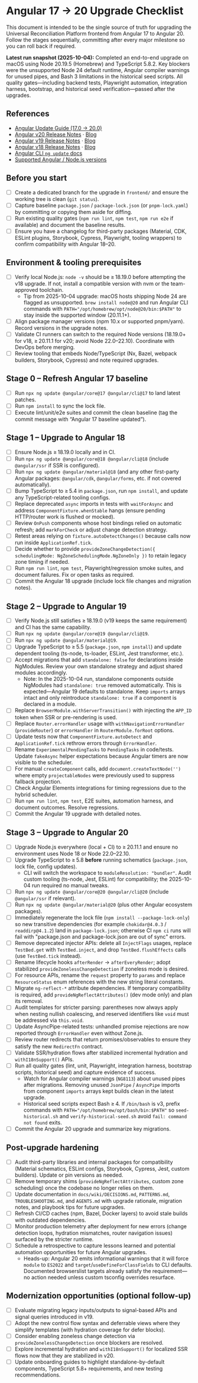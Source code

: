 # Angular 17 → 20 Upgrade Checklist

This document is intended to be the single source of truth for upgrading the Universal Reconciliation Platform frontend from Angular 17 to Angular 20. Follow the stages sequentially, committing after every major milestone so you can roll back if required.

**Latest run snapshot (2025-10-04):** Completed an end-to-end upgrade on macOS using Node 20.19.5 (Homebrew) and TypeScript 5.8.2. Key blockers were the unsupported Node 24 default runtime, Angular compiler warnings for unused pipes, and Bash 3 limitations in the historical seed scripts. All quality gates—including backend tests, Playwright automation, integration harness, bootstrap, and historical seed verification—passed after the upgrades.

## References
- [Angular Update Guide (17.0 → 20.0)](https://update.angular.io/?l=en&v=17.0-20.0)
- [Angular v20 Release Notes](https://github.com/angular/angular/blob/main/CHANGELOG.md#2000-2025-05-28) · [Blog](https://blog.angular.dev/announcing-angular-v20-b5c9c06cf301)
- [Angular v19 Release Notes](https://github.com/angular/angular/blob/main/CHANGELOG.md#1900-2024-11-19) · [Blog](https://blog.angular.dev/meet-angular-v19-7b29dfd05b84)
- [Angular v18 Release Notes](https://github.com/angular/angular/blob/main/CHANGELOG.md#1800-2024-05-22) · [Blog](https://blog.angular.dev/angular-v18-is-now-available-ff43049fafe4)
- [Angular CLI `ng update` docs](https://angular.dev/cli/update)
- [Supported Angular / Node.js versions](https://angular.dev/reference/versions)

## Before you start
- [ ] Create a dedicated branch for the upgrade in `frontend/` and ensure the working tree is clean (`git status`).
- [ ] Capture baseline `package.json` / `package-lock.json` (or `pnpm-lock.yaml`) by committing or copying them aside for diffing.
- [ ] Run existing quality gates (`npm run lint`, `npm test`, `npm run e2e` if available) and document the baseline results.
- [ ] Ensure you have a changelog for third-party packages (Material, CDK, ESLint plugins, Storybook, Cypress, Playwright, tooling wrappers) to confirm compatibility with Angular 18–20.

## Environment & tooling prerequisites
- [ ] Verify local Node.js: `node -v` should be ≥ 18.19.0 before attempting the v18 upgrade. If not, install a compatible version with nvm or the team-approved toolchain.
  - Tip from 2025-10-04 upgrade: macOS hosts shipping Node 24 are flagged as unsupported. `brew install node@20` and run Angular CLI commands with `PATH="/opt/homebrew/opt/node@20/bin:$PATH"` to stay inside the supported window (20.11.1+).
- [ ] Align package manager versions (npm 10.x or supported pnpm/yarn). Record versions in the upgrade notes.
- [ ] Validate CI runners can switch to the required Node versions (18.19.0+ for v18, ≥ 20.11.1 for v20; avoid Node 22.0–22.10). Coordinate with DevOps before merging.
- [ ] Review tooling that embeds Node/TypeScript (Nx, Bazel, webpack builders, Storybook, Cypress) and note required upgrades.

## Stage 0 – Refresh Angular 17 baseline
- [ ] Run `npx ng update @angular/core@17 @angular/cli@17` to land latest patches.
- [ ] Run `npm install` to sync the lock file.
- [ ] Execute lint/unit/e2e suites and commit the clean baseline (tag the commit message with “Angular 17 baseline updated”).

## Stage 1 – Upgrade to Angular 18
- [ ] Ensure Node.js ≥ 18.19.0 locally and in CI.
- [ ] Run `npx ng update @angular/core@18 @angular/cli@18` (include `@angular/ssr` if SSR is configured).
- [ ] Run `npx ng update @angular/material@18` (and any other first-party Angular packages: `@angular/cdk`, `@angular/forms`, etc. if not covered automatically).
- [ ] Bump TypeScript to ≥ 5.4 in `package.json`, run `npm install`, and update any TypeScript-related tooling configs.
- [ ] Replace deprecated `async` imports in tests with `waitForAsync` and address `ComponentFixture.whenStable` hangs (ensure pending HTTP/router work is flushed or mocked).
- [ ] Review `OnPush` components whose host bindings relied on automatic refresh; add `markForCheck` or adjust change detection strategy.
- [ ] Retest areas relying on `fixture.autoDetectChanges()` because calls now run inside `ApplicationRef.tick`.
- [ ] Decide whether to provide `provideZoneChangeDetection({ schedulingMode: NgZoneSchedulingMode.NgZoneOnly })` to retain legacy zone timing if needed.
- [ ] Run `npm run lint`, `npm test`, Playwright/regression smoke suites, and document failures. Fix or open tasks as required.
- [ ] Commit the Angular 18 upgrade (include lock file changes and migration notes).

## Stage 2 – Upgrade to Angular 19
- [ ] Verify Node.js still satisfies ≥ 18.19.0 (v19 keeps the same requirement) and CI has the same capability.
- [ ] Run `npx ng update @angular/core@19 @angular/cli@19`.
- [ ] Run `npx ng update @angular/material@19`.
- [ ] Upgrade TypeScript to ≥ 5.5 (`package.json`, `npm install`) and update dependent tooling (ts-node, ts-loader, ESLint, Jest transformer, etc.).
- [ ] Accept migrations that add `standalone: false` for declarations inside NgModules. Review your own standalone strategy and adjust shared modules accordingly.
  - Note: In the 2025-10-04 run, standalone components outside NgModules had `standalone: true` removed automatically. This is expected—Angular 19 defaults to standalone. Keep `imports` arrays intact and only reintroduce `standalone: true` if a component is declared in a module.
- [ ] Replace `BrowserModule.withServerTransition()` with injecting the `APP_ID` token when SSR or pre-rendering is used.
- [ ] Replace `Router.errorHandler` usage with `withNavigationErrorHandler` (`provideRouter`) or `errorHandler` in `RouterModule.forRoot` options.
- [ ] Update tests now that `ComponentFixture.autoDetect` and `ApplicationRef.tick` rethrow errors through `ErrorHandler`.
- [ ] Rename `ExperimentalPendingTasks` to `PendingTasks` in code/tests. Update `fakeAsync` helper expectations because Angular timers are now visible to the scheduler.
- [ ] For manual `createComponent` calls, add `document.createTextNode('')` where empty `projectableNodes` were previously used to suppress fallback projection.
- [ ] Check Angular Elements integrations for timing regressions due to the hybrid scheduler.
- [ ] Run `npm run lint`, `npm test`, E2E suites, automation harness, and document outcomes. Resolve regressions.
- [ ] Commit the Angular 19 upgrade with detailed notes.

## Stage 3 – Upgrade to Angular 20
- [ ] Upgrade Node.js everywhere (local + CI) to ≥ 20.11.1 and ensure no environment uses Node 18 or Node 22.0–22.10.
- [ ] Upgrade TypeScript to ≥ 5.8 **before** running schematics (`package.json`, lock file, config updates).
  - CLI will switch the workspace to `moduleResolution: "bundler"`. Audit custom tooling (ts-node, Jest, ESLint) for compatibility; the 2025-10-04 run required no manual tweaks.
- [ ] Run `npx ng update @angular/core@20 @angular/cli@20` (include `@angular/ssr` if relevant).
- [ ] Run `npx ng update @angular/material@20` (plus other Angular ecosystem packages).
- [ ] Immediately regenerate the lock file (`npm install --package-lock-only`) so new transitive dependencies (for example `chokidar@4.0.3` / `readdirp@4.1.2`) land in `package-lock.json`; otherwise CI `npm ci` runs will fail with "package.json and package-lock.json are out of sync" errors.
- [ ] Remove deprecated injector APIs: delete all `InjectFlags` usages, replace `TestBed.get` with `TestBed.inject`, and drop `TestBed.flushEffects` calls (use `TestBed.tick` instead).
- [ ] Rename lifecycle hooks `afterRender` → `afterEveryRender`; adopt stabilized `provideZonelessChangeDetection` if zoneless mode is desired.
- [ ] For resource APIs, rename the `request` property to `params` and replace `ResourceStatus` enum references with the new string literal constants.
- [ ] Migrate `ng-reflect-*` attribute dependencies. If temporary compatibility is required, add `provideNgReflectAttributes()` (dev mode only) and plan its removal.
- [ ] Audit templates for stricter parsing: parentheses now always apply when nesting nullish coalescing, and reserved identifiers like `void` must be addressed via `this.void`.
- [ ] Update AsyncPipe-related tests: unhandled promise rejections are now reported through `ErrorHandler` even without Zone.js.
- [ ] Review router redirects that return promises/observables to ensure they satisfy the new `RedirectFn` contract.
- [ ] Validate SSR/hydration flows after stabilized incremental hydration and `withI18nSupport()` APIs.
- [ ] Run all quality gates (lint, unit, Playwright, integration harness, bootstrap scripts, historical seed) and capture evidence of success.
  - Watch for Angular compiler warnings (`NG8113`) about unused pipes after migrations. Removing unused `JsonPipe` / `AsyncPipe` imports from component `imports` arrays kept builds clean in the latest upgrade.
  - Historical seed scripts expect Bash ≥ 4. If `/bin/bash` is v3, prefix commands with `PATH="/opt/homebrew/opt/bash/bin:$PATH"` so `seed-historical.sh` and `verify-historical-seed.sh` avoid `fail: command not found` exits.
- [ ] Commit the Angular 20 upgrade and summarize key migrations.

## Post-upgrade hardening
- [ ] Audit third-party libraries and internal packages for compatibility (Material schematics, ESLint configs, Storybook, Cypress, Jest, custom builders). Update or pin versions as needed.
- [ ] Remove temporary shims (`provideNgReflectAttributes`, custom zone scheduling) once the codebase no longer relies on them.
- [ ] Update documentation in `docs/wiki/DECISIONS.md`, `PATTERNS.md`, `TROUBLESHOOTING.md`, and `AGENTS.md` with upgrade rationale, migration notes, and playbook tips for future upgrades.
- [ ] Refresh CI/CD caches (npm, Bazel, Docker layers) to avoid stale builds with outdated dependencies.
- [ ] Monitor production telemetry after deployment for new errors (change detection loops, hydration mismatches, router navigation issues) surfaced by the stricter runtime.
- [ ] Schedule a retrospective to capture lessons learned and potential automation opportunities for future Angular upgrades.
  - Heads-up: Angular 20 emits informational warnings that it will force `module` to `ES2022` and `target`/`useDefineForClassFields` to CLI defaults. Documented browserslist targets already satisfy the requirement—no action needed unless custom tsconfig overrides resurface.

## Modernization opportunities (optional follow-up)
- [ ] Evaluate migrating legacy inputs/outputs to signal-based APIs and signal queries introduced in v19.
- [ ] Adopt the new control flow syntax and deferrable views where they simplify templates (with hydration coverage for defer blocks).
- [ ] Consider enabling zoneless change detection via `provideZonelessChangeDetection` once blockers are resolved.
- [ ] Explore incremental hydration and `withI18nSupport()` for localized SSR flows now that they are stabilized in v20.
- [ ] Update onboarding guides to highlight standalone-by-default components, TypeScript 5.8+ requirements, and new testing recommendations.
